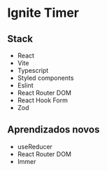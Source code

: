 # Ignite Timer

## Stack
- React
- Vite
- Typescript
- Styled components
- Eslint
- React Router DOM
- React Hook Form
- Zod

## Aprendizados novos
- useReducer
- React Router DOM
- Immer
